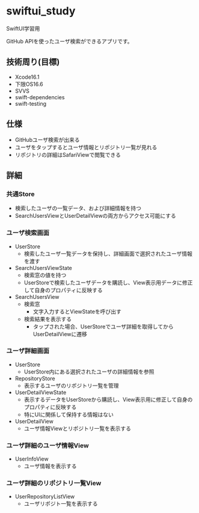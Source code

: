 # swiftui_study
SwiftUI学習用

GitHub APIを使ったユーザ検索ができるアプリです。

## 技術周り(目標)

* Xcode16.1
* 下限OS16.6
* SVVS
* swift-dependencies
* swift-testing

## 仕様

* GitHubユーザ検索が出来る
* ユーザをタップするとユーザ情報とリポジトリ一覧が見れる
* リポジトリの詳細はSafariViewで閲覧できる

## 詳細

### 共通Store

* 検索したユーザの一覧データ、および詳細情報を持つ
* SearchUsersViewとUserDetailViewの両方からアクセス可能にする

### ユーザ検索画面

* UserStore
  * 検索したユーザ一覧データを保持し、詳細画面で選択されたユーザ情報を渡す
* SearchUsersViewState
  * 検索窓の値を持つ
  * UserStoreで検索したユーザデータを購読し、View表示用データに修正して自身のプロパティに反映する
* SearchUsersView
  * 検索窓
    * 文字入力するとViewStateを呼び出す
  * 検索結果を表示する
    * タップされた場合、UserStoreでユーザ詳細を取得してからUserDetailViewに遷移

### ユーザ詳細画面

* UserStore
  * UserStore内にある選択されたユーザの詳細情報を参照
* RepositoryStore
  * 表示するユーザのリポジトリ一覧を管理
* UserDetailViewState
  * 表示するデータをUserStoreから購読し、View表示用に修正して自身のプロパティに反映する
  * 特にUIに関係して保持する情報はない
* UserDetailView
  * ユーザ情報Viewとリポジトリ一覧を表示する

### ユーザ詳細のユーザ情報View

* UserInfoView
  * ユーザ情報を表示する

### ユーザ詳細のリポジトリ一覧View

* UserRepositoryListView
  * ユーザリポジト一覧を表示する